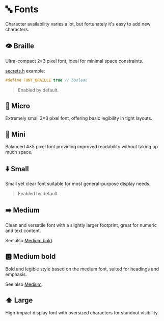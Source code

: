 # 🔤 Fonts

Character availability varies a lot, but fortunately it's easy to add new characters.

## 👁️ Braille

Ultra-compact 2×3 pixel font, ideal for minimal space constraints.

[secrets.h](https://github.com/VIPnytt/Frekvens/blob/main/firmware/include/config/secrets.h) example:

```h
#define FONT_BRAILLE true // boolean
```

> Enabled by default.

## 🔬 Micro

Extremely small 3×3 pixel font, offering basic legibility in tight layouts.

## 🤏 Mini

Balanced 4×5 pixel font providing improved readability without taking up much space.

## ⬇️ Small

Small yet clear font suitable for most general-purpose display needs.

> Enabled by default.

## ➡️ Medium

Clean and versatile font with a slightly larger footprint, great for numeric and text content.

See also [Medium bold](#🅱%EF%B8%8F-medium-bold).

## 🅱️ Medium bold

Bold and legible style based on the medium font, suited for headings and emphasis.

See also [Medium](#%EF%B8%8F-medium).

## ⬆️ Large

High-impact display font with oversized characters for standout visibility.
